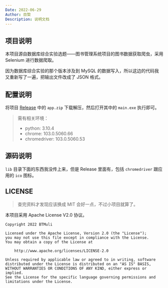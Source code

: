 ```yaml
---
Date: 2022-06-29
Author: 目棃
Description: 说明文档
---
```


## 项目说明

本项目源自数据库综合实验选题——图书管理系统项目的图书数据获取爬虫，采用 Selenium 进行数据爬取。

因为数据库综合实验的那个版本涉及到 MySQL 的数据写入，所以这边的代码我又重新写了一遍，把输出文件改成了 JSON 格式。

## 配置说明

将项目 [Release](https://github.com/BTMuli/HNULibSpider/releases) 中的 `app.zip` 下载解压，然后打开其中的 `main.exe` 执行即可。

> 需有相关环境：
>
> + python: 3.10.4
> + chrome: 103.0.5060.66
> + chromedriver: 103.0.5060.53

## 源码说明

`lib` 目录下面的东西我没传上来，但是 Release 里面有，包括 `chromedriver` 跟应用的 `ico` 图标。

## LICENSE

> 查完资料才发现应该换成 MIT 会好一点，不过小项目就算了。

本项目采用 Apache License V2.0 协议。

```text
Copyright 2022 BTMuli

Licensed under the Apache License, Version 2.0 (the "License");
you may not use this file except in compliance with the License.
You may obtain a copy of the License at

    http://www.apache.org/licenses/LICENSE-2.0

Unless required by applicable law or agreed to in writing, software
distributed under the License is distributed on an "AS IS" BASIS,
WITHOUT WARRANTIES OR CONDITIONS OF ANY KIND, either express or implied.
See the License for the specific language governing permissions and
limitations under the License.
```